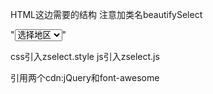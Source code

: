 

HTML这边需要的结构  注意加类名beautifySelect

"<select name="" class="changeNativeDropdown">
    <option value="0" selected>选择地区</option>
    <option value="1">北京</option>
    <option value="2">上海</option>
    <option value="3">南京</option>
</select>"

css引入zselect.style
js引入zselect.js

引用两个cdn:jQuery和font-awesome 
